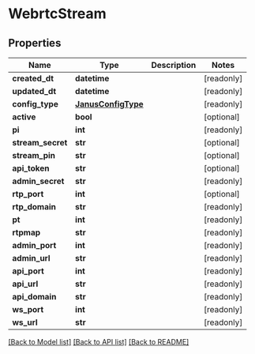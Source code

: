 # WebrtcStream


## Properties
Name | Type | Description | Notes
------------ | ------------- | ------------- | -------------
**created_dt** | **datetime** |  | [readonly] 
**updated_dt** | **datetime** |  | [readonly] 
**config_type** | [**JanusConfigType**](JanusConfigType.md) |  | [readonly] 
**active** | **bool** |  | [optional] 
**pi** | **int** |  | [readonly] 
**stream_secret** | **str** |  | [optional] 
**stream_pin** | **str** |  | [optional] 
**api_token** | **str** |  | [optional] 
**admin_secret** | **str** |  | [readonly] 
**rtp_port** | **int** |  | [optional] 
**rtp_domain** | **str** |  | [readonly] 
**pt** | **int** |  | [readonly] 
**rtpmap** | **str** |  | [readonly] 
**admin_port** | **int** |  | [readonly] 
**admin_url** | **str** |  | [readonly] 
**api_port** | **int** |  | [readonly] 
**api_url** | **str** |  | [readonly] 
**api_domain** | **str** |  | [readonly] 
**ws_port** | **int** |  | [readonly] 
**ws_url** | **str** |  | [readonly] 

[[Back to Model list]](../README.md#documentation-for-models) [[Back to API list]](../README.md#documentation-for-api-endpoints) [[Back to README]](../README.md)


